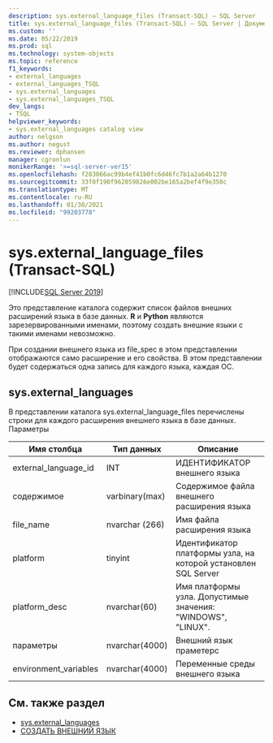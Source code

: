 ```yaml
---
description: sys.external_language_files (Transact-SQL) — SQL Server
title: sys.external_language_files (Transact-SQL) — SQL Server | Документация Майкрософт
ms.custom: ''
ms.date: 05/22/2019
ms.prod: sql
ms.technology: system-objects
ms.topic: reference
f1_keywords:
- external_languages
- external_languages_TSQL
- sys.external_languages
- sys.external_languages_TSQL
dev_langs:
- TSQL
helpviewer_keywords:
- sys.external_languages catalog view
author: nelgson
ms.author: negust
ms.reviewer: dphansen
manager: cgronlun
monikerRange: '>=sql-server-ver15'
ms.openlocfilehash: f283066ac99b4ef41b0fc6d46fc7b1a2a64b1270
ms.sourcegitcommit: 33f0f190f962059826e002be165a2bef4f9e350c
ms.translationtype: MT
ms.contentlocale: ru-RU
ms.lasthandoff: 01/30/2021
ms.locfileid: "99203778"
---
```

# <a name="sysexternal_language_files-transact-sql"></a>sys.external_language_files (Transact-SQL)
[!INCLUDE[SQL Server 2019](../../includes/applies-to-version/sqlserver2019.md)]

Это представление каталога содержит список файлов внешних расширений языка в базе данных. **R** и **Python** являются зарезервированными именами, поэтому создать внешние языки с такими именами невозможно.

При создании внешнего языка из file_spec в этом представлении отображаются само расширение и его свойства. В этом представлении будет содержаться одна запись для каждого языка, каждая ОС.

## <a name="sysexternal_languages"></a>sys.external_languages

В представлении каталога sys.external_language_files перечислены строки для каждого расширения внешнего языка в базе данных. Параметры

|Имя столбца |Тип данных | Описание|
|------|------|------|
|external_language_id |INT | ИДЕНТИФИКАТОР внешнего языка|
|содержимое|varbinary(max) |Содержимое файла внешнего расширения языка|
|file_name|nvarchar (266)|Имя файла расширения языка|
|platform|tinyint|Идентификатор платформы узла, на которой установлен SQL Server|
|platform_desc |nvarchar(60)|Имя платформы узла. Допустимые значения: "WINDOWS", "LINUX".|
|параметры|nvarchar(4000)|Внешний язык праметерс|
|environment_variables |nvarchar(4000)|Переменные среды внешнего языка|

## <a name="see-also"></a>См. также раздел  

+ [sys.external_languages](sys-external-languages-transact-sql.md)  
+ [СОЗДАТЬ ВНЕШНИЙ ЯЗЫК](../../t-sql/statements/create-external-language-transact-sql.md)  
